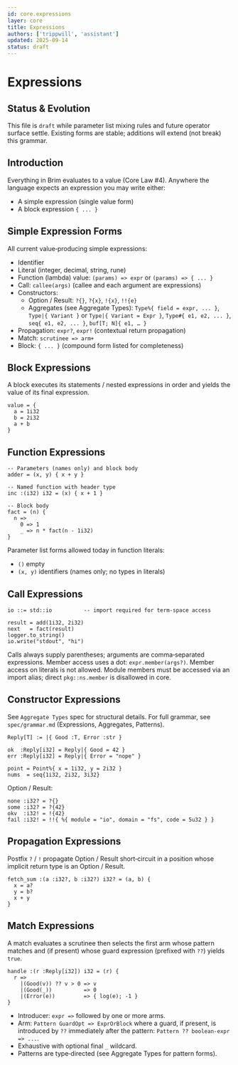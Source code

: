 ```yaml
---
id: core.expressions
layer: core
title: Expressions
authors: ['trippwill', 'assistant']
updated: 2025-09-14
status: draft
---
```


# Expressions

## Status & Evolution

This file is `draft` while parameter list mixing rules and future operator surface settle. Existing forms are stable; additions will extend (not break) this grammar.

## Introduction

Everything in Brim evaluates to a value (Core Law #4). Anywhere the language expects an expression you may write either:

- A simple expression (single value form)
- A block expression `{ ... }`

## Simple Expression Forms

All current value‑producing simple expressions:
- Identifier
- Literal (integer, decimal, string, rune)
- Function (lambda) value: `(params) => expr` or `(params) => { ... }`
- Call: `callee(args)` (callee and each argument are expressions)
- Constructors:
  - Option / Result: `?{}`, `?{x}`, `!{x}`, `!!{e}`
  - Aggregates (see Aggregate Types): `Type%{ field = expr, ... }`, `Type|{ Variant }` or `Type|{ Variant = Expr }`, `Type#{ e1, e2, ... }`, `seq{ e1, e2, ... }`, `buf[T; N]{ e1, … }`
- Propagation: `expr?`, `expr!` (contextual return propagation)
- Match: `scrutinee => arm+`
- Block: `{ ... }` (compound form listed for completeness)

## Block Expressions
A block executes its statements / nested expressions in order and yields the value of its final expression.

```brim
value = {
  a = 1i32
  b = 2i32
  a + b
}
```

## Function Expressions

```brim
-- Parameters (names only) and block body
adder = (x, y) { x + y }

-- Named function with header type
inc :(i32) i32 = (x) { x + 1 }

-- Block body
fact = (n) {
  n =>
    0 => 1
    _ => n * fact(n - 1i32)
}
```

Parameter list forms allowed today in function literals:
- `()` empty
- `(x, y)` identifiers (names only; no types in literals)

## Call Expressions

```brim
io ::= std::io          -- import required for term-space access

result = add(1i32, 2i32)
next   = fact(result)
logger.to_string()
io.write("stdout", "hi")
```

Calls always supply parentheses; arguments are comma‑separated expressions.
Member access uses a dot: `expr.member(args?)`. Member access on literals is not allowed. Module members must be accessed via an import alias; direct `pkg::ns.member` is disallowed in core.

## Constructor Expressions
See `Aggregate Types` spec for structural details. For full grammar, see `spec/grammar.md` (Expressions, Aggregates, Patterns).

```brim
Reply[T] := |{ Good :T, Error :str }

ok  :Reply[i32] = Reply|{ Good = 42 }
err :Reply[i32] = Reply|{ Error = "nope" }

point = Point%{ x = 1i32, y = 2i32 }
nums  = seq{1i32, 2i32, 3i32}
```

Option / Result:
```brim
none :i32? = ?{}
some :i32? = ?{42}
okv  :i32! = !{42}
fail :i32! = !!{ %{ module = "io", domain = "fs", code = 5u32 } }
```

## Propagation Expressions
Postfix `?` / `!` propagate Option / Result short‑circuit in a position whose implicit return type is an Option / Result.

```brim
fetch_sum :(a :i32?, b :i32?) i32? = (a, b) {
  x = a?
  y = b?
  x + y
}
```

## Match Expressions
A match evaluates a scrutinee then selects the first arm whose pattern matches and (if present) whose guard expression (prefixed with `??`) yields `true`.

```brim
handle :(r :Reply[i32]) i32 = (r) {
  r =>
    |(Good(v)) ?? v > 0 => v
    |(Good(_))          => 0
    |(Error(e))         => { log(e); -1 }
}
```

- Introducer: `expr =>` followed by one or more arms.
- Arm: `Pattern GuardOpt => ExprOrBlock` where a guard, if present, is introduced by `??` immediately after the pattern: `Pattern ?? boolean-expr => ...`.
- Exhaustive with optional final `_` wildcard.
- Patterns are type‑directed (see Aggregate Types for pattern forms).
